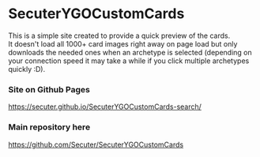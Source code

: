 # SecuterYGOCustomCards
This is a simple site created to provide a quick preview of the cards.<br>
It doesn't load all 1000+ card images right away on page load but only downloads the needed ones when an archetype is selected (depending on your connection speed it may take a while if you click multiple archetypes quickly :D).

### Site on Github Pages
https://secuter.github.io/SecuterYGOCustomCards-search/

### Main repository here
https://github.com/Secuter/SecuterYGOCustomCards
